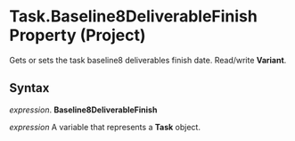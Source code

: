 
# Task.Baseline8DeliverableFinish Property (Project)

Gets or sets the task baseline8 deliverables finish date. Read/write  **Variant**.


## Syntax

 _expression_. **Baseline8DeliverableFinish**

 _expression_ A variable that represents a **Task** object.

